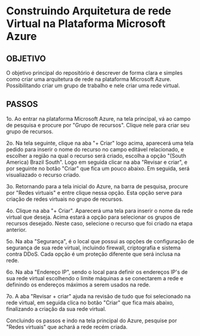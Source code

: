 # Construindo Arquitetura de rede Virtual na Plataforma Microsoft Azure

## OBJETIVO
O objetivo principal do repositório é descrever de forma clara e simples como criar uma arquitetura de rede na
plataforma Microsoft Azure. Possibilitando criar um grupo de trabalho e nele criar uma rede virtual.

## PASSOS
1o. Ao entrar na plataforma Microsoft Azure, na tela principal, vá ao campo de pesquisa e procure por "Grupo de 
recursos". Clique nele para criar seu grupo de recursos.

2o. Na tela seguinte, clique na aba "+ Criar" logo acima, aparecerá uma tela pedido para inserir o nome do recurso
no campo editável relacionado, e escolher a região na qual o recurso será criado, escolha a opção "(South America)
Brazil South". Logo em seguida clicar na aba "Revisar e criar", e por seguinte no botão "Criar" que fica um pouco
abaixo. Em seguida, será visualiazado o recurso criado.

3o. Retornando para a tela inicial do Azure, na barra de pesquisa, procure por "Redes virtuais" e entre clique nessa opção. Esta opção serve para criação de redes virtuais no grupo de recursos.

4o. Clique na aba "+ Criar". Aparecerá uma tela para inserir o nome da rede virtual que deseja. Acima estará a
opção para selecionar os grupos de recursos desejado. Neste caso, selecione o recurso que foi criado na etapa anterior.

5o. Na aba "Segurança", é o local que possui as opções de configuração de segurança de sua rede virtual, incluindo
firewall, criptografia e sistema contra DDoS. Cada opção é um proteção diferente que será inclusa na rede.

6o. Na aba "Endereço IP", sendo o local para definir os endereços IP's de sua rede virtual escolhendo o limite máquinas
a se conectarem a rede e definindo os endereços máximos a serem usados na rede.

7o. A aba "Revisar + criar" ajuda na revisão de tudo que foi selecionado na rede virtual, em seguida clica no botão
"Criar" que fica mais abaixo, finalizando a criação da sua rede virtual.

Concluindo os passos e indo na tela principal do Azure, pesquise por "Redes virtuais" que achará a rede recém criada.
